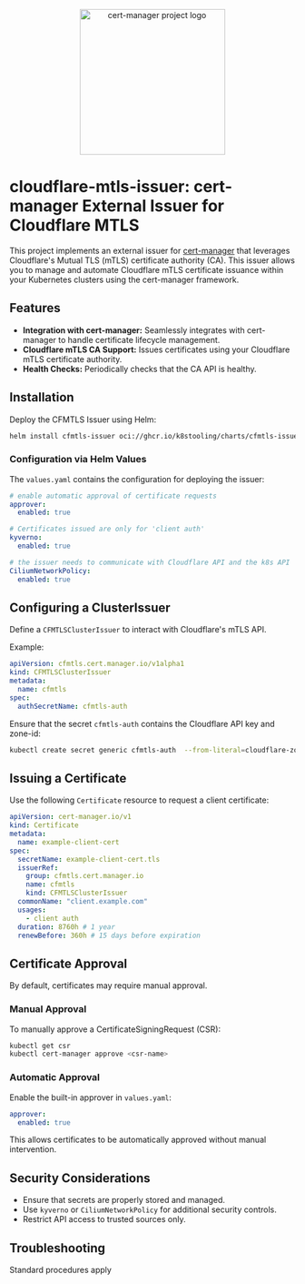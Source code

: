 <p align="center">
  <img src="https://raw.githubusercontent.com/cert-manager/cert-manager/d53c0b9270f8cd90d908460d69502694e1838f5f/logo/logo-small.png" height="256" width="256" alt="cert-manager project logo" />
</p>

# cloudflare-mtls-issuer: cert-manager External Issuer for Cloudflare MTLS

This project implements an external issuer for [cert-manager](https://cert-manager.io/) that leverages Cloudflare's Mutual TLS (mTLS) certificate authority (CA). This issuer allows you to manage and automate Cloudflare mTLS certificate issuance within your Kubernetes clusters using the cert-manager framework.

## Features

*   **Integration with cert-manager:** Seamlessly integrates with cert-manager to handle certificate lifecycle management.
*   **Cloudflare mTLS CA Support:** Issues certificates using your Cloudflare mTLS certificate authority.
*   **Health Checks:** Periodically checks that the CA API is healthy.

## Installation

Deploy the CFMTLS Issuer using Helm:

```sh
helm install cfmtls-issuer oci://ghcr.io/k8stooling/charts/cfmtls-issuer --version 2025.3.5
```

### Configuration via Helm Values

The `values.yaml` contains the configuration for deploying the issuer:

```yaml
# enable automatic approval of certificate requests
approver:
  enabled: true

# Certificates issued are only for 'client auth'
kyverno:
  enabled: true

# the issuer needs to communicate with Cloudflare API and the k8s API
CiliumNetworkPolicy:
  enabled: true
```

## Configuring a ClusterIssuer

Define a `CFMTLSClusterIssuer` to interact with Cloudflare's mTLS API.

Example:

```yaml
apiVersion: cfmtls.cert.manager.io/v1alpha1
kind: CFMTLSClusterIssuer
metadata:
  name: cfmtls
spec:
  authSecretName: cfmtls-auth
```

Ensure that the secret `cfmtls-auth` contains the Cloudflare API key and zone-id:

```sh
kubectl create secret generic cfmtls-auth  --from-literal=cloudflare-zone-id={{ CF_ZONE_ID }} --from-literal=cloudflare-api-key={{ CF_API_KEY }}
```

## Issuing a Certificate

Use the following `Certificate` resource to request a client certificate:

```yaml
apiVersion: cert-manager.io/v1
kind: Certificate
metadata:
  name: example-client-cert
spec:
  secretName: example-client-cert.tls
  issuerRef:
    group: cfmtls.cert.manager.io
    name: cfmtls
    kind: CFMTLSClusterIssuer
  commonName: "client.example.com"
  usages:
    - client auth
  duration: 8760h # 1 year
  renewBefore: 360h # 15 days before expiration
```

## Certificate Approval

By default, certificates may require manual approval.

### Manual Approval

To manually approve a CertificateSigningRequest (CSR):

```sh
kubectl get csr
kubectl cert-manager approve <csr-name>
```

### Automatic Approval

Enable the built-in approver in `values.yaml`:

```yaml
approver:
  enabled: true
```

This allows certificates to be automatically approved without manual intervention.

## Security Considerations

- Ensure that secrets are properly stored and managed.
- Use `kyverno` or `CiliumNetworkPolicy` for additional security controls.
- Restrict API access to trusted sources only.

## Troubleshooting

Standard procedures apply